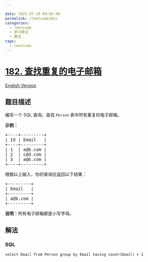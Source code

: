 ```yaml
---

date: 2021-07-19 09:02:48
permalink: /leetcode182/
categories:
  - leetcode
  - 学习笔记
  - 算法  
tags:
  - leetcode
---
```

# [182. 查找重复的电子邮箱](https://leetcode-cn.com/problems/duplicate-emails)

[English Version](https://cdn.jsdelivr.net/gh/doocs/leetcode@main/solution/0100-0199/0182.Duplicate%20Emails/README_EN.md)

## 题目描述

<!-- 这里写题目描述 -->

<p>编写一个 SQL 查询，查找&nbsp;<code>Person</code> 表中所有重复的电子邮箱。</p>

<p><strong>示例：</strong></p>

<pre>+----+---------+
| Id | Email   |
+----+---------+
| 1  | a@b.com |
| 2  | c@d.com |
| 3  | a@b.com |
+----+---------+
</pre>

<p>根据以上输入，你的查询应返回以下结果：</p>

<pre>+---------+
| Email   |
+---------+
| a@b.com |
+---------+
</pre>

<p><strong>说明：</strong>所有电子邮箱都是小写字母。</p>


## 解法

<!-- 这里可写通用的实现逻辑 -->

<!-- tabs:start -->

### **SQL**

```
select Email from Person group by Email having count(Email) > 1
```

<!-- tabs:end -->
